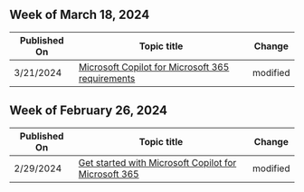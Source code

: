 <!-- This file is generated automatically each week. Changes made to this file will be overwritten.-->



## Week of March 18, 2024


| Published On |Topic title | Change |
|------|------------|--------|
| 3/21/2024 | [Microsoft Copilot for Microsoft 365 requirements](/microsoft-365-copilot/microsoft-365-copilot-requirements) | modified |


## Week of February 26, 2024


| Published On |Topic title | Change |
|------|------------|--------|
| 2/29/2024 | [Get started with Microsoft Copilot for Microsoft 365](/microsoft-365-copilot/microsoft-365-copilot-setup) | modified |
